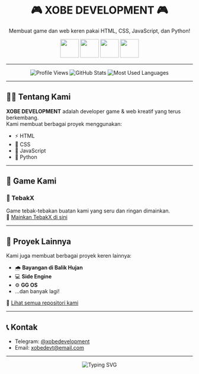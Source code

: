 <h1 align="center">🎮 XOBE DEVELOPMENT 🎮</h1>
<p align="center">Membuat game dan web keren pakai HTML, CSS, JavaScript, dan Python!</p>

<p align="center">
  <img src="https://cdn.jsdelivr.net/gh/devicons/devicon/icons/html5/html5-original.svg" width="50px" />
  <img src="https://cdn.jsdelivr.net/gh/devicons/devicon/icons/css3/css3-original.svg" width="50px" />
  <img src="https://cdn.jsdelivr.net/gh/devicons/devicon/icons/javascript/javascript-original.svg" width="50px" />
  <img src="https://cdn.jsdelivr.net/gh/devicons/devicon/icons/python/python-original.svg" width="50px" />
</p>

---

<p align="center">
  <img src="https://komarev.com/ghpvc/?username=dev123dev33&label=Profile+Views&color=blueviolet&style=flat" alt="Profile Views" />
  <img src="https://github-readme-stats.vercel.app/api?username=dev123dev33&show_icons=true&theme=tokyonight" alt="GitHub Stats" />
  <img src="https://github-readme-stats.vercel.app/api/top-langs/?username=dev123dev33&layout=compact&theme=tokyonight" alt="Most Used Languages" />
</p>

---

## 👨‍💻 Tentang Kami

**XOBE DEVELOPMENT** adalah developer game & web kreatif yang terus berkembang.  
Kami membuat berbagai proyek menggunakan:

- ⚡ HTML  
- 🎨 CSS  
- 🧠 JavaScript  
- 🐍 Python  

---

## 🔗 Game Kami

### 🧠 TebakX  
Game tebak-tebakan buatan kami yang seru dan ringan dimainkan.  
🔗 [Mainkan TebakX di sini](https://dev123dev33.github.io/tebakx/)

---

## 📂 Proyek Lainnya

Kami juga membuat berbagai proyek keren lainnya:

- 🌧️ **Bayangan di Balik Hujan**
- 💻 **Side Engine**
- ⚙️ **GG OS**
- ...dan banyak lagi!

📎 [Lihat semua repositori kami](https://github.com/dev123dev33?tab=repositories)

---

## 📞 Kontak

- Telegram: [@xobedevelopment](https://t.me/xobedevelopment)  
- Email: [xobedevt@email.com](mailto:xobedevt@email.com)

---

<p align="center">
  <img src="https://readme-typing-svg.herokuapp.com?font=Fira+Code&size=22&pause=1000&color=00F7FF&center=true&vCenter=true&width=500&lines=Selamat+Datang+di+XOBE+DEVELOPMENT!;Kami+membuat+game+dan+web+keren!;Follow+GitHub+kami+🔥" alt="Typing SVG" />
</p>
